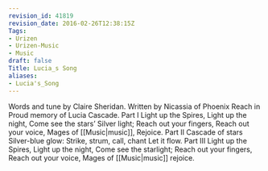 ```yaml
---
revision_id: 41819
revision_date: 2016-02-26T12:38:15Z
Tags:
- Urizen
- Urizen-Music
- Music
draft: false
Title: Lucia_s Song
aliases:
- Lucia's_Song
---
```

Words and tune by Claire Sheridan.
Written by Nicassia of Phoenix Reach in Proud memory of Lucia Cascade. 
Part I
Light up the Spires,
Light up the night,
Come see the stars’
Silver light;
Reach out your fingers,
Reach out your voice,
Mages of [[Music|music]],
Rejoice. 
Part II
Cascade of stars
Silver-blue glow:
Strike, strum, call, chant
Let it flow.
Part III
Light up the Spires,
Light up the night,
Come see the starlight;
Reach out your fingers,
Reach out your voice,
Mages of [[Music|music]] rejoice.